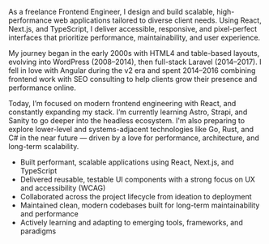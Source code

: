As a freelance Frontend Engineer, I design and build scalable, high-performance web applications tailored to diverse client needs. Using React, Next.js, and TypeScript, I deliver accessible, responsive, and pixel-perfect interfaces that prioritize performance, maintainability, and user experience.

My journey began in the early 2000s with HTML4 and table-based layouts, evolving into WordPress (2008–2014), then full-stack Laravel (2014–2017). I fell in love with Angular during the v2 era and spent 2014–2016 combining frontend work with SEO consulting to help clients grow their presence and performance online.

Today, I’m focused on modern frontend engineering with React, and constantly expanding my stack. I’m currently learning Astro, Strapi, and Sanity to go deeper into the headless ecosystem. I'm also preparing to explore lower-level and systems-adjacent technologies like Go, Rust, and C# in the near future — driven by a love for performance, architecture, and long-term scalability.

- Built performant, scalable applications using React, Next.js, and TypeScript
- Delivered reusable, testable UI components with a strong focus on UX and accessibility (WCAG)
- Collaborated across the project lifecycle from ideation to deployment
- Maintained clean, modern codebases built for long-term maintainability and performance
- Actively learning and adapting to emerging tools, frameworks, and paradigms
